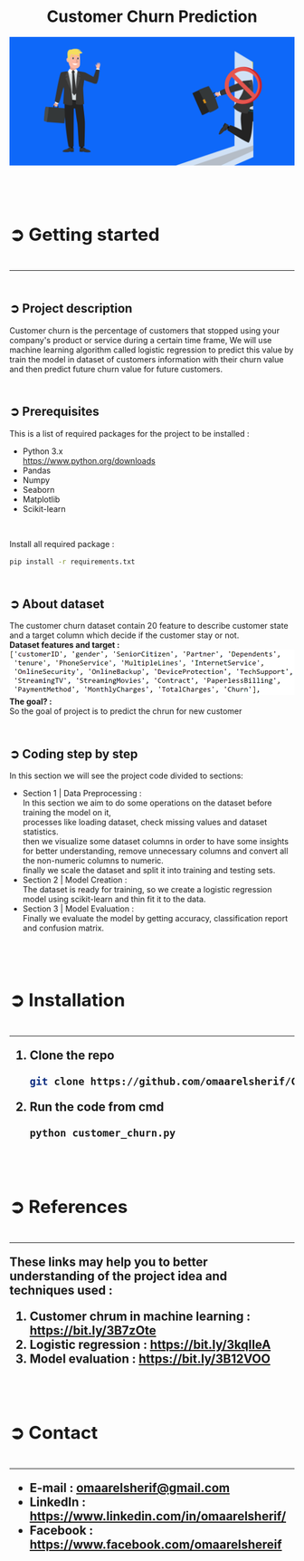 
<!-- PROJECT TITLE -->
**<h1 align="center">Customer Churn Prediction</h1>**

<!-- LOGO -->
<img src="Images/customer_chrun.png" alt="Logo">

<!-- GETTING STARTED -->
## **<br/><h2>➲ Getting started<h2/>**
-------------------------

<!-- PROJECT DESCRIPTION -->
## <br/>➲ Project description
Customer churn is the percentage of customers that stopped using your company's product
or service during a certain time frame, We will use machine learning algorithm called logistic regression to predict this value by train the model in dataset of customers information with their churn value and then predict future churn value for future customers.

<!-- PREREQUISTIES -->
## <br/>➲ Prerequisites
This is a list of required packages for the project to be installed :
* Python 3.x<br><https://www.python.org/downloads>
* Pandas 
* Numpy
* Seaborn
* Matplotlib
* Scikit-learn
<br>

Install all required package :
  ```sh
  pip install -r requirements.txt
  ```

<!-- ABOUT DATASET -->
## <br/>➲ About dataset
The customer churn dataset contain 20 feature to describe customer state<br>
and a target column which decide if the customer stay or not.
<br>**Dataset features and target :**
<img src="Images/dataset_columns.png" alt="Logo">
<br>**The goal? :**
<br>So the goal of project is to predict the chrun for new customer 


<!-- CODING STEP BY STEP -->
## <br/>➲ Coding step by step
In this section we will see the project code divided to sections:<br>
- Section 1 | Data Preprocessing : <br>
In this section we aim to do some operations on the dataset before training the model on it, <br>processes like loading dataset, check missing values and dataset statistics.
<br>then we visualize some dataset columns in order to have some insights for better understanding, remove unnecessary columns and convert all the non-numeric columns to numeric.
<br> finally we scale the dataset and split it into training and testing sets.
- Section 2 | Model Creation : <br>
The dataset is ready for training, so we create a logistic regression model using scikit-learn and thin fit it to the data.
- Section 3 | Model Evaluation : <br>
Finally we evaluate the model by getting accuracy, classification report and confusion matrix.

<!-- INSTALLATION -->
## **<br/><h2>➲ Installation<h2/>**
------------------------- 
1. Clone the repo
   ```sh
   git clone https://github.com/omaarelsherif/Customer-Chrun-Prediction-Using-Machine-Learning.git
   ```
2. Run the code from cmd
   ```sh
   python customer_churn.py
   
<!-- REFERENCES -->
## **<br/><h2>➲ References<h2/>**
------------------------- 
These links may help you to better understanding of the project idea and techniques used :
1. Customer chrum in machine learning : https://bit.ly/3B7zOte
2. Logistic regression : https://bit.ly/3kqIIeA
3. Model evaluation : https://bit.ly/3B12VOO

<!-- CONTACT -->
## **<br/><h2>➲ Contact<h2/>**
------------------------- 
- E-mail   : [omaarelsherif@gmail.com](mailto:omaarelsherif@gmail.com)
- LinkedIn : https://www.linkedin.com/in/omaarelsherif/
- Facebook : https://www.facebook.com/omaarelshereif
